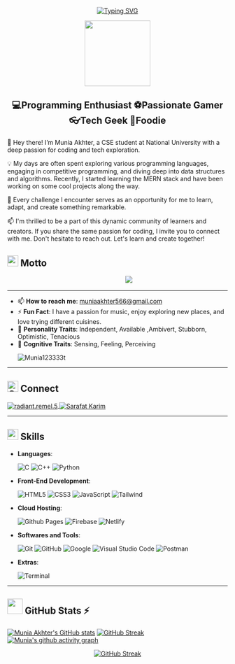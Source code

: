 
<p align="center">
  <a href="https://git.io/typing-svg">
    <img src="https://readme-typing-svg.demolab.com?font=Fira+Code&weight=700&size=24&pause=1000&center=true&vCenter=true&width=435&lines=Hi+there!+It's+been+a+while+%F0%9F%91%8B" alt="Typing SVG">
  </a>
</p>


<p align="middle"><img src="https://upload.wikimedia.org/wikipedia/commons/f/f9/Flag_of_Bangladesh.svg" width="150"></p> 

## <p align="middle">💻Programming Enthusiast  ⚽Passionate Gamer  👓Tech Geek  🍜Foodie</p>

👋 Hey there! I’m Munia Akhter, a CSE student at National University with a deep passion for coding and tech exploration.

💡 My days are often spent exploring various programming languages, engaging in competitive programming, and diving deep into data structures and algorithms. Recently, I started learning the MERN stack and have been working on some cool projects along the way.

🌟 Every challenge I encounter serves as an opportunity for me to learn, adapt, and create something remarkable.

📫 I'm thrilled to be a part of this dynamic community of learners and creators. If you share the same passion for coding, I invite you to connect with me. Don't hesitate to reach out. Let's learn and create together!

## <img src="https://i.giphy.com/media/v1.Y2lkPTc5MGI3NjExOWFtYjNnbXFtanM1ZzlrbDNreHRpeW5vdmJhYmF5ZGYwNHdlbWNtMiZlcD12MV9pbnRlcm5hbF9naWZfYnlfaWQmY3Q9cw/LlngFXftGiC6Ha4Wit/giphy.gif" width ="25"> Motto

<div align="center">&nbsp; &nbsp; &nbsp; &nbsp; &nbsp; &nbsp;&nbsp; <img src="https://readme-typing-svg.herokuapp.com?font=Source+Code+Pro&duration=1700&weight=600&size=20&color=000000&background=36BCF7FF&multiline=true&width=650&height=220&lines=&nbsp;&nbsp;while(true);&nbsp;&nbsp;&nbsp;&nbsp;+brain.init();&nbsp;&nbsp;&nbsp;&nbsp;+if(+world.contains(challenge));&nbsp;&nbsp;&nbsp;&nbsp;&nbsp;&nbsp;&nbsp;&nbsp;++s+%3D+learning.login(Schr0Smi1ey);&nbsp;&nbsp;&nbsp;&nbsp;&nbsp;&nbsp;&nbsp;&nbsp;+s.explore();&nbsp;&nbsp;&nbsp;&nbsp;&nbsp;&nbsp;&nbsp;&nbsp;+s.learn();&nbsp;&nbsp;&nbsp;&nbsp;&nbsp;&nbsp;&nbsp;&nbsp;+s.build();&nbsp;&nbsp;&nbsp;&nbsp;&nbsp;&nbsp;&nbsp;&nbsp;+s.conquer()"/></div>


<!--[![trophy](https://github-profile-trophy.vercel.app/?username=Munia123333t)](https://github.com/Munia123333t/github-profile-trophy) -->
-----------------------------------------------------------------------------------------------------------------------------------------------------------

- 📫 **How to reach me**: muniaakhter566@gmail.com
- ⚡ **Fun Fact**: I have a passion for music, enjoy exploring new places, and love trying different cuisines.
- 🌟 **Personality Traits**: Independent, Available ,Ambivert, Stubborn, Optimistic, Tenacious
- 🧠 **Cognitive Traits**: Sensing, Feeling, Perceiving
  <p align="left"> <img src="https://komarev.com/ghpvc/?username=Munia123333t&label=Profile%20views&color=00ff00&style=plastic" alt="Munia123333t" /> </p>

-----------------------------------------------------------------------------------------------------------------------------------------------------------
## <img src="https://i.giphy.com/media/v1.Y2lkPTc5MGI3NjExeGdwNmN4b3lsOGxxcWZjb2t6OHA0c2ZrZ2w4djI5MzNseGRoeWo1aCZlcD12MV9pbnRlcm5hbF9naWZfYnlfaWQmY3Q9cw/5WJ6SOKeNKrSzblU4R/giphy.gif" width="25" alt="Connect"> <b>Connect</b>
<a href="https://www.facebook.com/moon.afrin.778508" target="_blank">
    <img align="center" src="https://img.shields.io/badge/Facebook-1877F2?logo=facebook&logoColor=white&labelColor=101010" alt="radiant.remel.5" />
</a>
<a href="https://www.linkedin.com/in/munia-akhter-27304329a/">
  <img align="center" src="https://img.shields.io/badge/LinkedIn-0077B5?logo=linkedin&logoColor=white&labelColor=101010" alt="Sarafat Karim" />
</a>

-----------------------------------------------------------------------------------------------------------------------------------------------------------
## <img src="https://media2.giphy.com/media/QssGEmpkyEOhBCb7e1/giphy.gif?cid=ecf05e47a0n3gi1bfqntqmob8g9aid1oyj2wr3ds3mg700bl&rid=giphy.gif" width ="25"><b> Skills</b>
<p align="center">

- **Languages**:
    
    ![C](https://img.shields.io/badge/C%20-%232370ED.svg?logo=c&logoColor=white&labelColor=101010)
    ![C++](https://img.shields.io/badge/C++%20-%2300599C.svg?logo=c%2B%2B&logoColor=white&labelColor=101010)
    ![Python](https://img.shields.io/badge/Python%20-%2314354C.svg?logo=python&logoColor=white&labelColor=101010)
 
    
- **Front-End Development**:

   ![HTML5](https://img.shields.io/badge/HTML5%20-%23E34F26.svg?logo=html5&logoColor=white&labelColor=101010)
   ![CSS3](https://img.shields.io/badge/CSS%20-%231572B6.svg?logo=css3&logoColor=white&labelColor=101010)
   ![JavaScript](https://img.shields.io/badge/JavaScript%20-%23F7DF1E.svg?logo=javascript&logoColor=white&labelColor=101010)
   ![Tailwind](https://img.shields.io/badge/Tailwind_CSS-grey?logo=tailwind-css&logoColor=white&labelColor=101010)

- **Cloud Hosting**:

  ![Github Pages](https://img.shields.io/badge/GitHub%20Pages-%23327FC7.svg?logo=github&logoColor=white&labelColor=101010)
  ![Firebase](https://img.shields.io/badge/firebase-ffca28?logo=firebase&logoColor=white&labelColor=101010)
  ![Netlify](https://img.shields.io/badge/-netlify-blue?logo=netlify&logoColor=white&labelColor=101010)


- **Softwares and Tools**:

    ![Git](https://img.shields.io/badge/git-%23F05033.svg?logo=git&logoColor=white&labelColor=101010)
    ![GitHub](https://img.shields.io/badge/github-%23121011.svg?logo=github&logoColor=white&labelColor=101010)
    ![Google](https://img.shields.io/badge/google-%234285F4.svg?logo=google&logoColor=white&labelColor=101010)
    ![Visual Studio Code](https://img.shields.io/badge/Visual%20Studio%20Code-0078d7.svg?logo=visual-studio-code&logoColor=white&labelColor=101010)
    ![Postman](https://img.shields.io/badge/Postman-FF6C37?logo=Postman&logoColor=white&labelColor=101010)
   <!-- ![Linux](https://img.shields.io/badge/Linux-FCC624?style=for-the-badge&logo=linux&logoColor=black) -->


- **Extras**:

    ![Terminal](https://img.shields.io/badge/Terminal-%23054020?logo=gnu-bash&logoColor=white&labelColor=101010)
    <!--![Markdown](https://img.shields.io/badge/markdown-%23000000.svg?style=for-the-badge&logo=markdown&logoColor=white)-->   

</p>


-----------------------------------------------------------------------------------------------------------------------------------------------------------
## <p align="left" justify="middle"><img src="https://i.giphy.com/media/v1.Y2lkPTc5MGI3NjExaHJqaTFra2FyNzBlZ3JlNmlidjgwbWtmcTN4czJyN2ZzdTByd3pubCZlcD12MV9pbnRlcm5hbF9naWZfYnlfaWQmY3Q9cw/RVWSqOsgDAq0W3051o/giphy.gif" width="35"> <b>GitHub Stats ⚡</b></p>

[![Munia Akhter's GitHub stats](https://github-readme-stats.vercel.app/api?username=Schr0Smi1ey&theme=cobalt&hide_border=true)](https://github.com/Schr0Smi1ey/github-readme-stats)
[![GitHub Streak](https://streak-stats.demolab.com?user=Munia123333t&theme=microsoft-dark&exclude_days=Sun%2CMon%2CTue%2CWed%2CThu%2CFri%2CSat)](https://git.io/streak-stats)
[![Munia's github activity graph](https://github-readme-activity-graph.vercel.app/graph?username=schr0smi1ey&custom_title=&hide_border=true&theme=github-compact&from=2024-9-01&days=50&area=true&area_color=006400)](https://github.com/schr0smi1ey/github-readme-activity-graph)
<p align="middle"> 
  <a href="https://git.io/streak-stats">
    <img src="https://streak-stats.demolab.com?user=Munia123333t&theme=microsoft-dark&exclude_days=Sun%2CMon%2CTue%2CWed%2CThu%2CFri%2CSat" alt="GitHub Streak" />
  </a>
</p>






<!-- ## Contributions Graph
	
<p align = "center">
	<img src = "https://github.com/7oSkaaa/7oSkaaa/blob/output/github-contribution-grid-snake.svg?" alt = "Snake Game"/>
</p> -->
